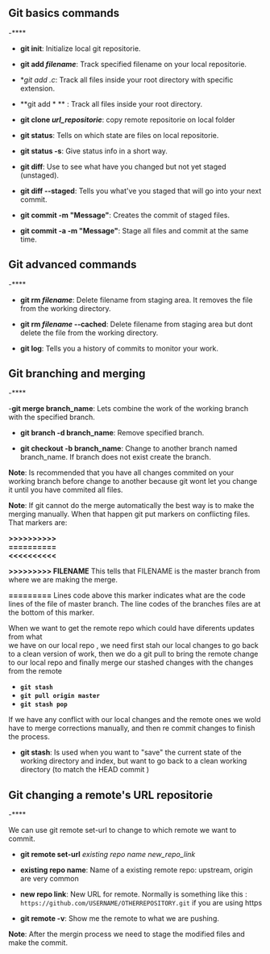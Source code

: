 
## Git basics commands

-****

- **git init**: Initialize local git repositorie.

- **git add *filename***: Track specified filename on your local repositorie.

- **git add *.c**: Track all files inside your root directory with specific extension.

- **git add * ** : Track all files inside your root directory.

- **git clone *url_repositorie***: copy remote repositorie on local folder

- **git status**: Tells on which state are files on local repositorie.

- **git status -s**: Give status info in a short way.

- **git diff**: Use to see what have you changed but not yet staged (unstaged).

- **git diff --staged**: Tells you what've you staged that will go into your next commit.

- **git commit -m "Message"**:  Creates the commit of staged files.

- **git commit -a -m "Message"**: Stage all files and commit at the same time.

## Git advanced commands

-****

- **git rm *filename***: Delete filename from staging area. It removes the file
from the working directory.

- **git rm *filename* --cached**: Delete filename from staging area but dont
 delete the file from the working directory.

- **git log**: Tells you a history of commits to monitor your work.


## Git branching and merging

-****

-**git merge branch_name**: Lets combine the work of the working branch with the
 specified branch.

- **git branch -d branch_name**: Remove specified branch.

- **git checkout -b branch_name**: Change to another branch named branch_name.
If branch does not exist create the branch.

**Note**: Is recommended that you have all changes commited on your working
branch before change to another because git wont let you change it until
you have commited all files.

**Note**: If git cannot do the merge automatically the best way is to make the
 merging manually. When that happen git put markers on conflicting files.  
 That markers are:

**>>>>>>>>>>**      
**==========**  
**<<<<<<<<<<**

**>>>>>>>>> FILENAME**  This tells that FILENAME is the master branch from where
we are making the merge.  

**=========** Lines code above this marker indicates what are the code lines of
the file of master branch.
The line codes of the branches files are at the bottom of this marker.

When we want to get the remote repo which could have diferents updates from what  
we have on our local repo , we need first stah our local changes to go back to a
clean version of work, then we do a git pull to bring the remote change to our local
repo and finally merge our stashed changes with the changes from the remote

- **``git stash``**
- **``git pull origin master``**
- **``git stash pop``**

If we have any conflict with our local changes and the remote ones we wold have to merge corrections manually, and then re commit changes to finish the process.

- **git stash**: Is used when you want to "save" the current state of the working directory and index, but want to go back to a clean working directory (to match
the HEAD commit )


## Git changing a remote's URL repositorie
-****

We can use git remote set-url  to change to which
remote we want to commit.

- **git remote set-url** *existing repo name*  *new_repo_link*

 - **existing repo name**: Name of a existing remote repo: upstream, origin are very common

 - **new repo link**: New URL for remote. Normally is something like this :
``https://github.com/USERNAME/OTHERREPOSITORY.git`` if you are using https

- **git remote -v**: Show me the remote to what we are
pushing.







**Note**: After the mergin process we need to stage the modified files and
make the commit.
